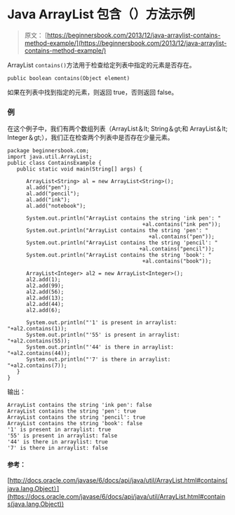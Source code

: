 # Java ArrayList 包含（）方法示例

> 原文： [https://beginnersbook.com/2013/12/java-arraylist-contains-method-example/](https://beginnersbook.com/2013/12/java-arraylist-contains-method-example/)

ArrayList `contains()`方法用于检查给定列表中指定的元素是否存在。

`public boolean contains(Object element)`

如果在列表中找到指定的元素，则返回 true，否则返回 false。

### 例

在这个例子中，我们有两个数组列表（ArrayList＆lt; String＆gt;和 ArrayList＆lt; Integer＆gt;），我们正在检查两个列表中是否存在少量元素。

```
package beginnersbook.com;
import java.util.ArrayList;
public class ContainsExample {
   public static void main(String[] args) {

      ArrayList<String> al = new ArrayList<String>();
      al.add("pen");
      al.add("pencil");
      al.add("ink");
      al.add("notebook");

      System.out.println("ArrayList contains the string 'ink pen': "
                                           +al.contains("ink pen"));
      System.out.println("ArrayList contains the string 'pen': "
                                             +al.contains("pen"));
      System.out.println("ArrayList contains the string 'pencil': "
                                          +al.contains("pencil"));
      System.out.println("ArrayList contains the string 'book': "
                                           +al.contains("book"));

      ArrayList<Integer> al2 = new ArrayList<Integer>();
      al2.add(1);
      al2.add(99);
      al2.add(56);
      al2.add(13);
      al2.add(44);
      al2.add(6);

      System.out.println("'1' is present in arraylist: "+al2.contains(1));
      System.out.println("'55' is present in arraylist: "+al2.contains(55));
      System.out.println("'44' is there in arraylist: "+al2.contains(44));
      System.out.println("'7' is there in arraylist: "+al2.contains(7));
   }
}
```

输出：

```
ArrayList contains the string 'ink pen': false
ArrayList contains the string 'pen': true
ArrayList contains the string 'pencil': true
ArrayList contains the string 'book': false
'1' is present in arraylist: true
'55' is present in arraylist: false
'44' is there in arraylist: true
'7' is there in arraylist: false
```

#### 参考：

[http://docs.oracle.com/javase/6/docs/api/java/util/ArrayList.html#contains(java.lang.Object）](https://docs.oracle.com/javase/6/docs/api/java/util/ArrayList.html#contains(java.lang.Object))